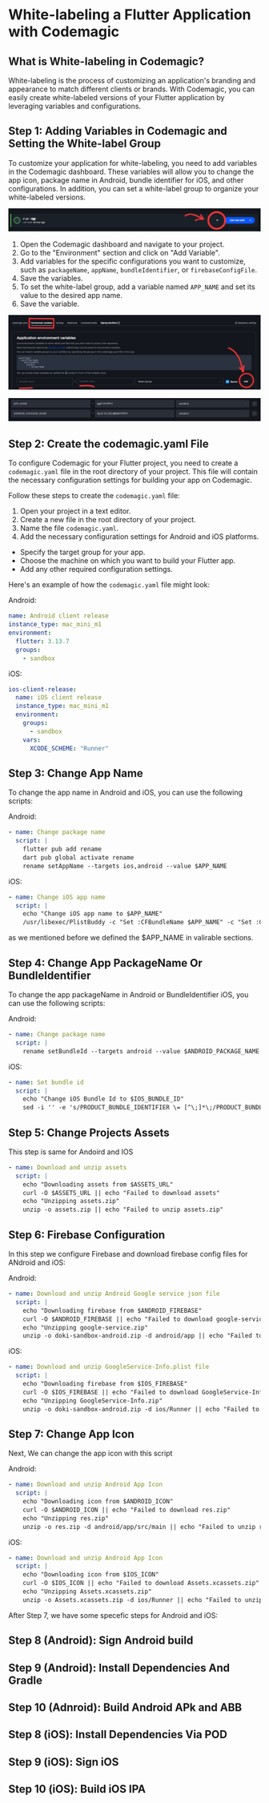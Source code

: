 # White-labeling a Flutter Application with Codemagic

## What is White-labeling in Codemagic?

White-labeling is the process of customizing an application's branding and appearance to match different clients or brands. With Codemagic, you can easily create white-labeled versions of your Flutter application by leveraging variables and configurations.

## Step 1: Adding Variables in Codemagic and Setting the White-label Group

To customize your application for white-labeling, you need to add variables in the Codemagic dashboard. These variables will allow you to change the app icon, package name in Android, bundle identifier for iOS, and other configurations. In addition, you can set a white-label group to organize your white-labeled versions.

![Codemagic Variables](images/IMG_20231126_123914_102.jpg)

1. Open the Codemagic dashboard and navigate to your project.
2. Go to the "Environment" section and click on "Add Variable".
3. Add variables for the specific configurations you want to customize, such as `packageName`, `appName`, `bundleIdentifier`, or `firebaseConfigFile`.
4. Save the variables.
5. To set the white-label group, add a variable named `APP_NAME` and set its value to the desired app name.
6. Save the variable.

![Codemagic Variables](images/IMG_20231126_124053_280.jpg)

![Codemagic Variables](images/IMG_20231126_124206_206.jpg)

## Step 2: Create the codemagic.yaml File

To configure Codemagic for your Flutter project, you need to create a `codemagic.yaml` file in the root directory of your project. This file will contain the necessary configuration settings for building your app on Codemagic.

Follow these steps to create the `codemagic.yaml` file:

1. Open your project in a text editor.
2. Create a new file in the root directory of your project.
3. Name the file `codemagic.yaml`.
4. Add the necessary configuration settings for Android and iOS platforms.

- Specify the target group for your app.
- Choose the machine on which you want to build your Flutter app.
- Add any other required configuration settings.

Here's an example of how the `codemagic.yaml` file might look:

Android:

```yaml
name: Android client release
instance_type: mac_mini_m1
environment:
  flutter: 3.13.7
  groups:
    - sandbox
```

iOS:

```yaml
ios-client-release:
  name: iOS client release
  instance_type: mac_mini_m1
  environment:
    groups:
      - sandbox
    vars:
      XCODE_SCHEME: "Runner"
```

## Step 3: Change App Name

To change the app name in Android and iOS, you can use the following scripts:

Android:

```yaml
- name: Change package name
  script: |
    flutter pub add rename
    dart pub global activate rename
    rename setAppName --targets ios,android --value $APP_NAME
```

iOS:

```yaml
- name: Change iOS app name
  script: |
    echo "Change iOS app name to $APP_NAME"
    /usr/libexec/PlistBuddy -c "Set :CFBundleName $APP_NAME" -c "Set :CFBundleDisplayName $APP_NAME" ios/${XCODE_SCHEME}/Info.plist
```

as we mentioned before we defined the $APP_NAME in valirable sections.

## Step 4: Change App PackageName Or BundleIdentifier

To change the app packageName in Android or BundleIdentifier iOS, you can use the following scripts:

Android:

```yaml
- name: Change package name
  script: |
    rename setBundleId --targets android --value $ANDROID_PACKAGE_NAME
```

iOS:

```yaml
- name: Set bundle id
  script: |
    echo "Change iOS Bundle Id to $IOS_BUNDLE_ID"
    sed -i '' -e 's/PRODUCT_BUNDLE_IDENTIFIER \= [^\;]*\;/PRODUCT_BUNDLE_IDENTIFIER = '${IOS_BUNDLE_ID}';/' ios/${XCODE_SCHEME}.xcodeproj/project.pbxproj
```

## Step 5: Change Projects Assets

This step is same for Andoird and IOS

```yaml
- name: Download and unzip assets
  script: |
    echo "Downloading assets from $ASSETS_URL"
    curl -O $ASSETS_URL || echo "Failed to download assets"
    echo "Unzipping assets.zip"
    unzip -o assets.zip || echo "Failed to unzip assets.zip"
```

## Step 6: Firebase Configuration

In this step we configure Firebase and download firebase config files for ANdroid and iOS:

Android:

```yaml
- name: Download and unzip Android Google service json file
  script: |
    echo "Downloading firebase from $ANDROID_FIREBASE"
    curl -O $ANDROID_FIREBASE || echo "Failed to download google-service"
    echo "Unzipping google-service.zip"
    unzip -o doki-sandbox-android.zip -d android/app || echo "Failed to unzip google-service.zip"
```

iOS:

```yaml
- name: Download and unzip GoogleService-Info.plist file
  script: |
    echo "Downloading firebase from $IOS_FIREBASE"
    curl -O $IOS_FIREBASE || echo "Failed to download GoogleService-Info"
    echo "Unzipping GoogleService-Info.zip"
    unzip -o doki-sandbox-android.zip -d ios/Runner || echo "Failed to unzip GoogleService-Info.zip"
```

## Step 7: Change App Icon

Next, We can change the app icon with this script

Android:

```yaml
- name: Download and unzip Android App Icon
  script: |
    echo "Downloading icon from $ANDROID_ICON"
    curl -O $ANDROID_ICON || echo "Failed to download res.zip"
    echo "Unzipping res.zip"
    unzip -o res.zip -d android/app/src/main || echo "Failed to unzip res.zip"
```

iOS:

```yaml
- name: Download and unzip Android App Icon
  script: |
    echo "Downloading icon from $IOS_ICON"
    curl -O $IOS_ICON || echo "Failed to download Assets.xcassets.zip"
    echo "Unzipping Assets.xcassets.zip"
    unzip -o Assets.xcassets.zip -d ios/Runner || echo "Failed to unzip Assets.xcassets.zip"
```

After Step 7, we have some specefic steps for Android and iOS:

## Step 8 (Android): Sign Android build

## Step 9 (Android): Install Dependencies And Gradle

## Step 10 (Adnroid): Build Android APk and ABB 



## Step 8 (iOS): Install Dependencies Via POD

## Step 9 (iOS):  Sign iOS 

## Step 10 (iOS):  Build iOS IPA

